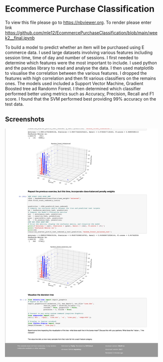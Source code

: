 # Ecommerce Purchase Classification

To view this file please go to https://nbviewer.org. To render please enter link https://github.com/mle12/EcommercePurchaseClassification/blob/main/week2__final.ipynb

To build a model to predict whether an item will be purchased using E commerce data. I used large datasets involving various features including session time, time of day and number of sessions. I first needed to determine which features were the most important to include. I used python and the pandas library to read and analyse the data. I then used matplotlib to visualise the correlation between the various features. I dropped the features with high correlation and then fit various classifiers on the remains ones. The models used included a Support Vector Machine, Gradient Boosted tree ad Randomn Forest. I then determined which classifier performed better using metrics such as Accuracy, Precision, Recall and F1 score.
I found that the SVM performed best providing 99% accuracy on the test data.


## Screenshots

![Ecommerce Purchase Classification](./EPC.png)
